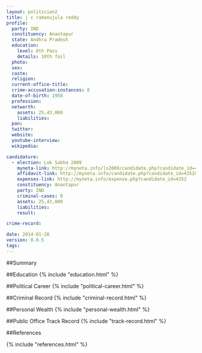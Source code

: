 ```yaml
---
layout: politician2
title: j c ramanujula reddy
profile: 
  party: IND
  constituency: Anantapur
  state: Andhra Pradesh
  education: 
    level: 8th Pass
    details: 10th fail
  photo: 
  sex: 
  caste: 
  religion: 
  current-office-title: 
  crime-accusation-instances: 0
  date-of-birth: 1958
  profession: 
  networth: 
    assets: 25,43,000
    liabilities: 
  pan: 
  twitter: 
  website: 
  youtube-interview: 
  wikipedia: 

candidature: 
  - election: Lok Sabha 2009
    myneta-link: http://myneta.info/ls2009/candidate.php?candidate_id=4352
    affidavit-link: http://myneta.info/candidate.php?candidate_id=4352&scan=original
    expenses-link: http://myneta.info/expense.php?candidate_id=4352
    constituency: Anantapur 
    party: IND
    criminal-cases: 0
    assets: 25,43,000
    liabilities: 
    result:  

crime-record: 

date: 2014-01-28
version: 0.0.5
tags: 
---
```

##Summary


##Education
{% include "education.html" %}


##Political Career
{% include "political-career.html" %}


##Criminal Record
{% include "criminal-record.html" %}


##Personal Wealth
{% include "personal-wealth.html" %}


##Public Office Track Record
{% include "track-record.html" %}


##References


{% include "references.html" %}